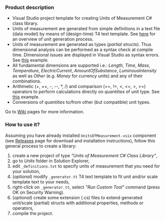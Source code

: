 ### Product description

* Visual Studio project template for creating Units of Measurement C# class library.
* Units of measurement are generated from simple definitions in a text file (data model) by means of (design-time) T4 text template. See [here](https://github.com/mangh/unitsofmeasurement/wiki/Overview) for an overview of unit generation process.
* Units of measurement are generated as types (_partial structs_). Thus dimensional analysis can be performed as a syntax check at compile time. Dimensional issues are displayed in Visual Studio as syntax errors. See [this](https://github.com/mangh/unitsofmeasurement/wiki/Detecting-dimensional-issues-(example)) example.
* All fundamental dimensions are supported i.e.: _Length_, _Time_, _Mass_, _Temperature_, _ElectricCurrent_, _AmountOfSubstance_, _LuminousIntensity_ as well as _Other_ (e.g. _Money_ for currency units) and any of their combinations.
* Arithmetic (+, ++, -, --, *, /) and comparison (==, !=, <, <=, >, >=) operators to perform calculations directly on _quantities_ of unit type. See [this](https://github.com/mangh/unitsofmeasurement/wiki/Detecting-dimensional-issues-(example)) example.
* Conversions of _quantities_ to/from other (but compatible) unit types.

Go to [Wiki](https://github.com/mangh/unitsofmeasurement/wiki) pages for more information.

### How to use it?
Assuming you have already installed `UnitsOfMeasurement.vsix` component (see [Releases](https://github.com/mangh/unitsofmeasurement/releases) page for download and installation instructions), follow this general process to create a library:

1. create a new project of type *"Units of Measurement C# Class Library"*, 
2. go to *Units* folder in Solution Explorer, 
3. edit `_definitions.txt` to specify units of measurement that you need for your solution, 
4. (*optional*) modify `_generator.tt` T4 text template to fit unit and/or scale template text to your needs, 
5. right-click on `_generator.tt`, select *"Run Custom Tool"* command (press OK on Security Warning). 
6. (*optional*) create some extension (.cs) files to extend generated unit/scale (partial) structs with additional properties, methods or operators, 
7. compile the project.
